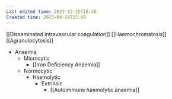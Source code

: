 ```yaml
---
Last edited time: 2023-12-25T18:28
Created time: 2023-04-16T15:59
---
```

[[Disseminated intravascular coagulation]]
[[Haemochromatosis]]
[[Agranulocytosis]]
- Anaemia
    - Microcytic
		- [[Iron Deficiency Anaemia]]
    - Normocytic
        - Haemolytic
            - Extrinsic
                - [[Autoimmune haemolytic anaemia]]